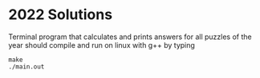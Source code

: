 # 2022 Solutions
Terminal program that calculates and prints answers for all puzzles of the year should compile and run on linux with g++ by typing
```
make
./main.out
```
